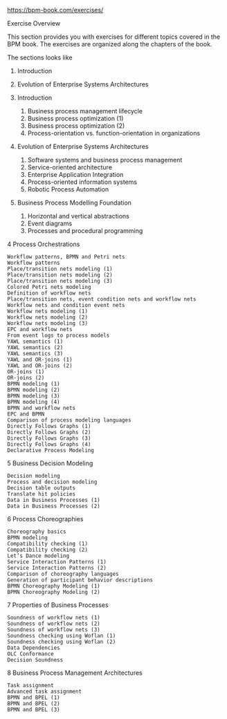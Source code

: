
https://bpm-book.com/exercises/


Exercise Overview

This section provides you with exercises for different topics covered in the BPM book. The exercises are organized along the chapters of the book.

The sections looks like
1. Introduction
2. Evolution of Enterprise Systems Architectures

3. Introduction
	1. Business process management lifecycle
	2. Business process optimization (1)
	3. Business process optimization (2)
	4. Process-orientation vs. function-orientation in organizations
	   
4. Evolution of Enterprise Systems Architectures
	1. Software systems and business process management
	2. Service-oriented architecture
	3. Enterprise Application Integration
	4. Process-oriented information systems
	5. Robotic Process Automation
	   
5. Business Process Modelling Foundation
	1. Horizontal and vertical abstractions
	2. Event diagrams
	3. Processes and procedural programming

4 Process Orchestrations

    Workflow patterns, BPMN and Petri nets
    Workflow patterns
    Place/transition nets modeling (1)
    Place/transition nets modeling (2)
    Place/transition nets modeling (3)
    Colored Petri nets modeling
    Definition of workflow nets
    Place/transition nets, event condition nets and workflow nets
    Workflow nets and condition event nets
    Workflow nets modeling (1)
    Workflow nets modeling (2)
    Workflow nets modeling (3)
    EPC and workflow nets
    From event logs to process models
    YAWL semantics (1)
    YAWL semantics (2)
    YAWL semantics (3)
    YAWL and OR-joins (1)
    YAWL and OR-joins (2)
    OR-joins (1)
    OR-joins (2)
    BPMN modeling (1)
    BPMN modeling (2)
    BPMN modeling (3)
    BPMN modeling (4)
    BPMN and workflow nets
    EPC and BPMN
    Comparison of process modeling languages
    Directly Follows Graphs (1)
    Directly Follows Graphs (2)
    Directly Follows Graphs (3)
    Directly Follows Graphs (4)
    Declarative Process Modeling

5 Business Decision Modeling

    Decision modeling
    Process and decision modeling
    Decision table outputs
    Translate hit policies
    Data in Business Processes (1)
    Data in Business Processes (2)

6 Process Choreographies

    Choreography basics
    BPMN modeling
    Compatibility checking (1)
    Compatibility checking (2)
    Let’s Dance modeling
    Service Interaction Patterns (1)
    Service Interaction Patterns (2)
    Comparison of choreography languages
    Generation of participant behavior descriptions
    BPMN Choreography Modeling (1)
    BPMN Choreography Modeling (2)

7 Properties of Business Processes

    Soundness of workflow nets (1)
    Soundness of workflow nets (2)
    Soundness of workflow nets (3)
    Soundness checking using Woflan (1)
    Soundness checking using Woflan (2)
    Data Dependencies
    OLC Conformance
    Decision Soundness

8 Business Process Management Architectures

    Task assignment
    Advanced task assignment
    BPMN and BPEL (1)
    BPMN and BPEL (2)
    BPMN and BPEL (3)

